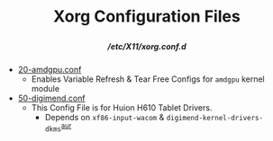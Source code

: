 # <p align=center>Xorg Configuration Files</p>
##### <p align=center>/etc/X11/xorg.conf.d</p> 


- [20-amdgpu.conf](https://github.com/spongeyperson/arch-dotfiles/blob/master/etc/X11/xorg.conf.d/20-amdgpu.conf)
  - Enables Variable Refresh & Tear Free Configs for `amdgpu` kernel module
- [50-digimend.conf](https://github.com/spongeyperson/arch-dotfiles/blob/master/etc/X11/xorg.conf.d/50-digimend.conf)
  - This Config File is for Huion H610 Tablet Drivers.
    - Depends on `xf86-input-wacom` & `digimend-kernel-drivers-dkms`<sup>[aur](https://aur.archlinux.org/packages/digimend-kernel-drivers-dkms/)</sup>

